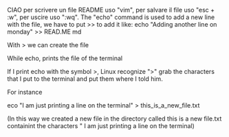 CIAO
per scrivere un file README uso "vim", per salvare il file uso "esc + :w", per uscire uso ":wq". The "echo" command is used to add a new line with the file, we have to put >> to add it like:
echo "Adding another line on monday" >> READ.ME md

With > we can create the file

While echo, prints the file of the terminal

If I print echo with the symbol >, Linux recognize ">" grab the characters that I put to the terminal and put them where I told him.

For instance

eco "I am just printing a line on the terminal" > this_is_a_new_file.txt

(In this way we created a new file in the directory called this is a new file.txt containint the characters " I am just printing a line on the terminal)
